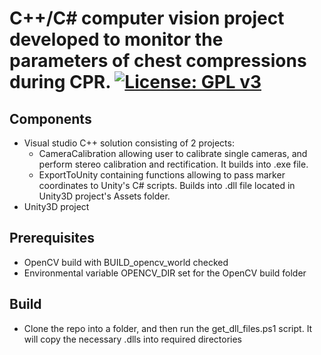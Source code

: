 C++/C# computer vision project developed to monitor the parameters of chest compressions during CPR.
[![License: GPL v3](https://img.shields.io/badge/License-GPLv3-blue.svg)](https://www.gnu.org/licenses/gpl-3.0)
=============

Components
-------------
- Visual studio C++ solution consisting of 2 projects: 
  - CameraCalibration allowing user to calibrate single cameras, and perform stereo calibration and rectification. It builds into .exe file.
  - ExportToUnity containing functions allowing to pass marker coordinates to Unity's C# scripts. Builds into .dll file located in Unity3D project's Assets folder.
- Unity3D project

Prerequisites
-------------
- OpenCV build with BUILD_opencv_world checked
- Environmental variable OPENCV_DIR set for the OpenCV build folder

Build
-------------
- Clone the repo into a folder, and then run the get_dll_files.ps1 script. It will copy the necessary .dlls into required directories
